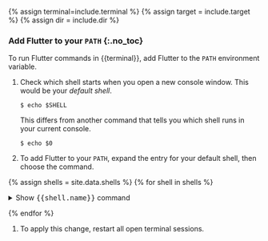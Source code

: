 {% assign terminal=include.terminal %}
{% assign target = include.target %}
{% assign dir = include.dir %}

### Add Flutter to your `PATH` {:.no_toc}

To run Flutter commands in {{terminal}},
add Flutter to the `PATH` environment variable.

1. Check which shell starts when you open a new console window.
   This would be your _default shell_.

   ```console
   $ echo $SHELL
   ```

   This differs from another command that tells you which shell runs
   in your current console.

   ```console
   $ echo $0
   ```

1. To add Flutter to your `PATH`, expand the entry for your default shell, then
   choose the command.

{% assign shells = site.data.shells %}
{% for shell in shells %}

   <details {% if shell.name == 'bash' %}open{% endif %}>
   <summary>Show <tt>{{shell.name}}</tt> command</summary>

   ```console
   $ {{shell.set-path}}
   ```

   </details>

{% endfor %}

1. To apply this change, restart all open terminal sessions.
